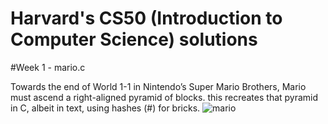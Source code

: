 # Harvard's CS50 (Introduction to Computer Science) solutions

#Week 1 - mario.c

Towards the end of World 1-1 in Nintendo’s Super Mario Brothers, Mario must ascend a right-aligned pyramid of blocks. this recreates that pyramid in C, albeit in text, using hashes (#) for bricks. 
![mario](https://user-images.githubusercontent.com/100543895/158593257-8208ff79-fd5a-4cb8-bc2b-2cee31e0457c.png)


